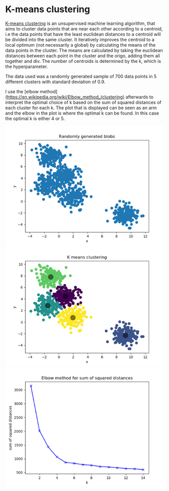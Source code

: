 # K-means clustering
[K-means clustering](https://en.wikipedia.org/wiki/K-means_clustering) is an unsupervised machine learning algorithm, that aims to cluster data points that are near each other 
according to a centroid, i.e the data points that have the least euclidean distances to a centroid will be divided into the same cluster. 
It iteratively improves the centroid to a local optimum (not necessarily a global) by calculating the means of the data points in the cluster. 
The means are calculated by taking the euclidean distances between each point in the cluster and the origo, adding them all together and div. The number of
centroids is determined by the k, which is the hyperparameter.

The data used was a randomly generated sample of 700 data points in 5 different clusters with standard deviation of 0.9.

I use the [elbow method](https://en.wikipedia.org/wiki/Elbow_method_(clustering) afterwards to interpret the optimal choice of k based on the sum of squared distances of each cluster for each k.
The plot that is displayed can be seen as an arm and the elbow in the plot is where the optimal k can be found. In this case the optimal k is either 4 or 5.

![Data generated in blobs](blobs.png)
![Clustered data](clusters.png)
![elbow](elbow.png)